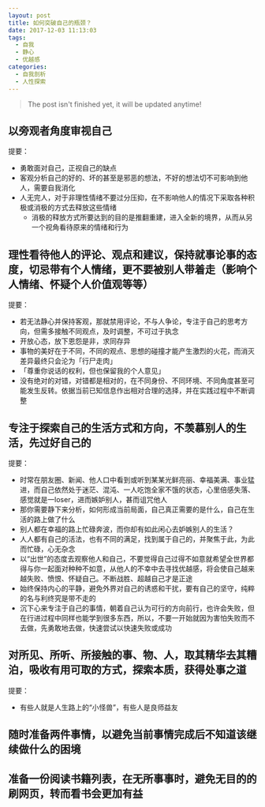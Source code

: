 ```yaml
---
layout: post
title: 如何突破自己的瓶颈？
date: 2017-12-03 11:13:03
tags:
  - 自我
  - 静心
  - 优越感
categories:
  - 自我剖析
  - 人性探索
---
```


> The post isn't finished yet, it will be updated anytime!

## 以旁观者角度审视自己

提要：
- 勇敢面对自己，正视自己的缺点
- 客观分析自己的好的、坏的甚至是邪恶的想法，不好的想法切不可影响到他人，需要自我消化
- 人无完人，对于非理性情绪不要过分压抑，在不影响他人的情况下采取各种积极或消极的方式去释放这些情绪
  - 消极的释放方式所要达到的目的是推翻重建，进入全新的境界，从而从另一个视角看待原来的情绪和行为

<!--more-->

## 理性看待他人的评论、观点和建议，保持就事论事的态度，切忌带有个人情绪，更不要被别人带着走（影响个人情绪、怀疑个人价值观等等）

提要：
- 若无法静心并保持客观，那就禁用评论，不与人争论，专注于自己的思考方向，但需多接触不同观点，及时调整，不可过于执念
- 开放心态，放下恩怨是非，求同存异
- 事物的美好在于不同，不同的观点、思想的碰撞才能产生激烈的火花，而消灭差异最终只会沦为「行尸走肉」
- 「尊重你说话的权利，但也保留我的个人意见」
- 没有绝对的对错，对错都是相对的，在不同身份、不同环境、不同角度甚至可能发生反转。依据当前已知信息作出相对合理的选择，并在实践过程中不断调整

## 专注于探索自己的生活方式和方向，不羡慕别人的生活，先过好自己的

提要：
- 时常在朋友圈、新闻、他人口中看到或听到某某光鲜亮丽、幸福美满、事业猛进，而自己依然处于迷茫、混沌、一人吃饱全家不饿的状态，心里倍感失落、感觉就是一loser，进而嫉妒别人，甚而诅咒他人
- 那你需要静下来分析，如何形成当前局面，自己真正需要的是什么，自己在生活的路上做了什么
- 别人都在幸福的路上忙碌奔波，而你却有如此闲心去妒嫉别人的生活？
- 人人都有自己的活法，也有不同的满足，找到属于自己的，并聚焦于此，为此而忙碌，心无杂念
- 以“出世”的态度去观察他人和自己，不要觉得自己过得不如意就希望全世界都得与你一起面对种种不如意，从他人的不幸中去寻找优越感，将会使自己越来越失败、愤恨、怀疑自己。不断战胜、超越自己才是正途
- 始终保持内心的平静，避免外界对自己的诱惑和干扰，要有自己的坚守，纯粹的名与利终究是带不走的
- 沉下心来专注于自己的事情，朝着自己认为可行的方向前行，也许会失败，但在行进过程中同样也能学到很多东西，所以，不要一开始就因为害怕失败而不去做，先勇敢地去做，快速尝试以快速失败或成功

## 对所见、所听、所接触的事、物、人，取其精华去其糟泊，吸收有用可取的方式，探索本质，获得处事之道

提要：
- 有些人就是人生路上的“小怪兽”，有些人是良师益友

## 随时准备两件事情，以避免当前事情完成后不知道该继续做什么的困境

## 准备一份阅读书籍列表，在无所事事时，避免无目的的刷网页，转而看书会更加有益

